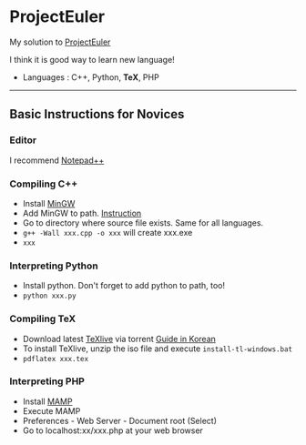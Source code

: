 # ProjectEuler

My solution to [ProjectEuler](https://projecteuler.net/)

I think it is good way to learn new language!

- Languages : C++, Python, **TeX**, PHP

----------

## Basic Instructions for Novices

### Editor

I recommend [Notepad++](https://notepad-plus-plus.org)

### Compiling C++

* Install [MinGW](http://mingw.org/)
* Add MinGW to path. [Instruction](https://kr.mathworks.com/matlabcentral/answers/94933-how-do-i-set-my-system-path-under-windows?requestedDomain=www.mathworks.com)
* Go to directory where source file exists. Same for all languages.
* `g++ -Wall xxx.cpp -o xxx` will create xxx.exe
* `xxx`

### Interpreting Python

* Install python. Don't forget to add python to path, too!
* `python xxx.py`

### Compiling TeX

* Download latest [TeXlive](https://www.tug.org/texlive/acquire-iso.html) via torrent [Guide in Korean](https://github.com/gshslatexintro/An-Introduction-to-LaTeX/blob/master/Installation.md)
* To install TeXlive, unzip the iso file and execute `install-tl-windows.bat`
* `pdflatex xxx.tex`

### Interpreting PHP

* Install [MAMP](https://www.mamp.info)
* Execute MAMP
* Preferences - Web Server - Document root (Select)
* Go to localhost:xx/xxx.php at your web browser
